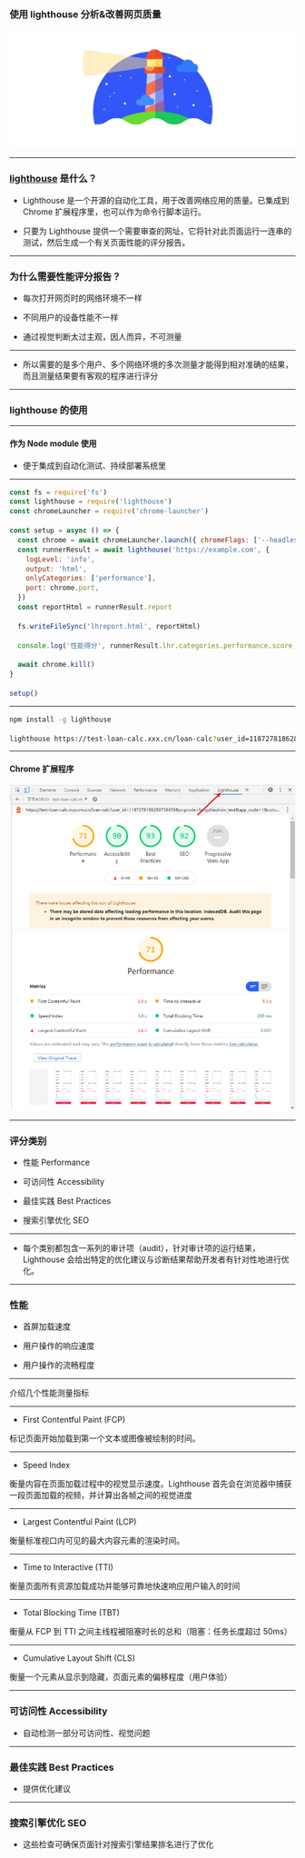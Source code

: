 ### 使用 lighthouse 分析&改善网页质量

![](./image/lighthouse-0.jpg)

---

### <a href="https://github.com/GoogleChrome/lighthouse" target="_blank">lighthouse</a> 是什么？

- Lighthouse 是一个开源的自动化工具，用于改善网络应用的质量。已集成到 Chrome 扩展程序里，也可以作为命令行脚本运行。

- 只要为 Lighthouse 提供一个需要审查的网址，它将针对此页面运行一连串的测试，然后生成一个有关页面性能的评分报告。

---

### 为什么需要性能评分报告？

- 每次打开网页时的网络环境不一样

- 不同用户的设备性能不一样

- 通过视觉判断太过主观，因人而异，不可测量

---

- 所以需要的是多个用户、多个网络环境的多次测量才能得到相对准确的结果，而且测量结果要有客观的程序进行评分

---

### lighthouse 的使用

---

#### 作为 Node module 使用

- 便于集成到自动化测试、持续部署系统里

---

```js
const fs = require('fs')
const lighthouse = require('lighthouse')
const chromeLauncher = require('chrome-launcher')

const setup = async () => {
  const chrome = await chromeLauncher.launch({ chromeFlags: ['--headless'] })
  const runnerResult = await lighthouse('https://example.com', {
    logLevel: 'info',
    output: 'html',
    onlyCategories: ['performance'],
    port: chrome.port,
  })
  const reportHtml = runnerResult.report

  fs.writeFileSync('lhreport.html', reportHtml)

  console.log('性能得分', runnerResult.lhr.categories.performance.score * 100)

  await chrome.kill()
}

setup()
```

---

```sh
npm install -g lighthouse

lighthouse https://test-loan-calc.xxx.cn/loan-calc?user_id=1187278186286739459&orgcode=fangzhiadmin_test&app_code=1&color=f22148 --view
```

---

#### Chrome 扩展程序

<!-- https://test-loan-calc.xxx.cn/loan-calc?user_id=1187278186286739459&orgcode=fangzhiadmin_test&app_code=1&color=f22148 -->

![](./image/lighthouse-1.png)

---

### 评分类别

- 性能 Performance

- 可访问性 Accessibility

- 最佳实践 Best Practices

- 搜索引擎优化 SEO

---

- 每个类别都包含一系列的审计项（audit），针对审计项的运行结果，Lighthouse 会给出特定的优化建议与诊断结果帮助开发者有针对性地进行优化。

---

### 性能

- 首屏加载速度

- 用户操作的响应速度

- 用户操作的流畅程度

---

介绍几个性能测量指标

---

- First Contentful Paint (FCP)

标记页面开始加载到第一个文本或图像被绘制的时间。

---

- Speed Index

衡量内容在页面加载过程中的视觉显示速度。Lighthouse 首先会在浏览器中捕获一段页面加载的视频，并计算出各帧之间的视觉进度

---

- Largest Contentful Paint (LCP)

衡量标准视口内可见的最大内容元素的渲染时间。

---

- Time to Interactive (TTI)

衡量页面所有资源加载成功并能够可靠地快速响应用户输入的时间

---

- Total Blocking Time (TBT)

衡量从 FCP 到 TTI 之间主线程被阻塞时长的总和（阻塞：任务长度超过 50ms）

---

- Cumulative Layout Shift (CLS)

衡量一个元素从显示到隐藏，页面元素的偏移程度（用户体验）

---

### 可访问性 Accessibility

- 自动检测一部分可访问性、视觉问题

---

### 最佳实践 Best Practices

- 提供优化建议

---

### 搜索引擎优化 SEO

- 这些检查可确保页面针对搜索引擎结果排名进行了优化
